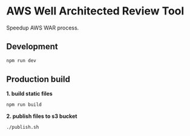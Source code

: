 # AWS Well Architected Review Tool

Speedup AWS WAR process.

## Development

```bash
npm run dev
```

## Production build

__1. build static files__
```bash
npm run build
```

__2. publish files to s3 bucket__
```bash
./publish.sh
```

